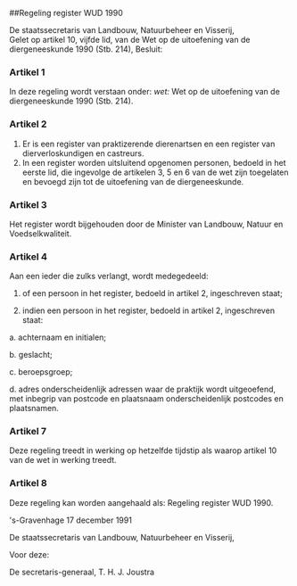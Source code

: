 <meta http-equiv='Content-Type' content='text/html; charset=utf-8' />

##Regeling register WUD 1990

De staatssecretaris van Landbouw, Natuurbeheer en Visserij,  
Gelet op artikel 10, vijfde lid, van de Wet op de uitoefening van de diergeneeskunde 1990 (Stb. 214),
Besluit:    

### Artikel  1  

In deze regeling wordt verstaan onder: *wet:* Wet op de uitoefening van de diergeneeskunde 1990 (Stb. 214). 

### Artikel  2  

1.  Er is een register van praktizerende dierenartsen en een register van dierverloskundigen en castreurs.   
2.  In een register worden uitsluitend opgenomen personen, bedoeld in het eerste lid, die ingevolge de artikelen 3, 5 en 6 van de wet zijn toegelaten en bevoegd zijn tot de uitoefening van de diergeneeskunde.  

### Artikel  3  

Het register wordt bijgehouden door de Minister van Landbouw, Natuur en Voedselkwaliteit. 

### Artikel  4  

Aan een ieder die zulks verlangt, wordt medegedeeld: 

1. of een persoon in het register, bedoeld in artikel 2, ingeschreven staat;  

2. indien een persoon in het register, bedoeld in artikel 2, ingeschreven staat: 

a. achternaam en initialen;  

b. geslacht;  

c. beroepsgroep;  

d. adres onderscheidenlijk adressen waar de praktijk wordt uitgeoefend, met inbegrip van postcode en plaatsnaam onderscheidenlijk postcodes en plaatsnamen.     

### Artikel  7  

Deze regeling treedt in werking op hetzelfde tijdstip als waarop artikel 10 van de wet in werking treedt. 

### Artikel  8  

Deze regeling kan worden aangehaald als: Regeling register WUD 1990. 

's-Gravenhage 
17 december 1991    

De 
staatssecretaris van Landbouw, Natuurbeheer en Visserij,  

Voor deze:

De 
secretaris-generaal, 
T. H. J. Joustra    
